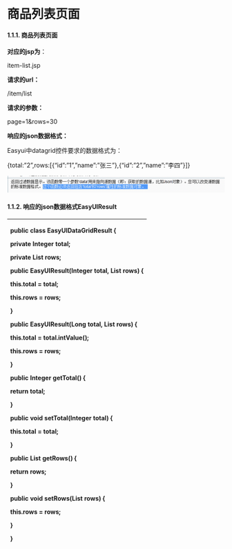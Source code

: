 # 商品列表页面

#### 1.1.1.                  商品列表页面

**对应的jsp为**：

item-list.jsp

**请求的url：**

/item/list

**请求的参数：**

page=1&rows=30

**响应的json数据格式：**

Easyui中datagrid控件要求的数据格式为：

{total:”2”,rows:\[{“id”:”1”,”name”:”张三”},{“id”:”2”,”name”:”李四”}\]}

![](../../../.gitbook/assets/image%20%28197%29.png)

#### 1.1.2.                  响应的json数据格式EasyUIResult

<table>
  <thead>
    <tr>
      <th style="text-align:left">
        <p><b>public</b>  <b>class</b> EasyUIDataGridResult {</p>
        <p> <b>private</b> Integer total;</p>
        <p> <b>private</b> List
          <?>rows;</p>
        <p> <b>public</b> EasyUIResult(Integer total, List
          <?>rows) {</p>
        <p> <b>this</b>.total = total;</p>
        <p> <b>this</b>.rows = rows;</p>
        <p>}</p>
        <p> <b>public</b> EasyUIResult(Long total, List
          <?>rows) {</p>
        <p> <b>this</b>.total = total.intValue();</p>
        <p> <b>this</b>.rows = rows;</p>
        <p>}</p>
        <p> <b>public</b> Integer getTotal() {</p>
        <p> <b>return</b> total;</p>
        <p>}</p>
        <p> <b>public</b>  <b>void</b> setTotal(Integer total) {</p>
        <p> <b>this</b>.total = total;</p>
        <p>}</p>
        <p> <b>public</b> List
          <?>getRows() {</p>
        <p> <b>return</b> rows;</p>
        <p>}</p>
        <p> <b>public</b>  <b>void</b> setRows(List
          <?>rows) {</p>
        <p> <b>this</b>.rows = rows;</p>
        <p>}</p>
        <p>}</p>
      </th>
    </tr>
  </thead>
  <tbody></tbody>
</table>
